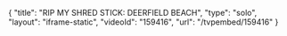 {
    "title": "RIP MY SHRED STICK: DEERFIELD BEACH",
    "type": "solo",
    "layout": "iframe-static",
    "videoId": "159416",
    "url": "\/tvpembed\/159416"
}